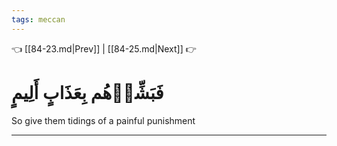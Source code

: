 ```yaml
---
tags: meccan
---
```


👈 [[84-23.md|Prev]] | [[84-25.md|Next]] 👉

# فَبَشِّرۡهُم بِعَذَابٍ أَلِيمٍ

So give them tidings of a painful punishment

---


